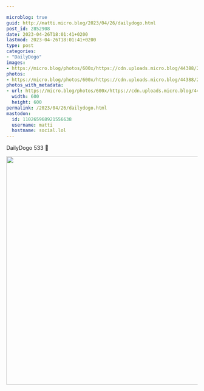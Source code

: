 ```yaml
---

microblog: true
guid: http://matti.micro.blog/2023/04/26/dailydogo.html
post_id: 2852908
date: 2023-04-26T18:01:41+0200
lastmod: 2023-04-26T18:01:41+0200
type: post
categories:
- "DailyDogo"
images:
- https://micro.blog/photos/600x/https://cdn.uploads.micro.blog/44388/2023/e65cb4bffc.jpg
photos:
- https://micro.blog/photos/600x/https://cdn.uploads.micro.blog/44388/2023/e65cb4bffc.jpg
photos_with_metadata:
- url: https://micro.blog/photos/600x/https://cdn.uploads.micro.blog/44388/2023/e65cb4bffc.jpg
  width: 600
  height: 600
permalink: /2023/04/26/dailydogo.html
mastodon:
  id: 110265968921556638
  username: matti
  hostname: social.lol
---
```

DailyDogo 533 🐶

<img src="https://micro.blog/photos/600x/https://blog.martin-haehnel.de/uploads/2023/e65cb4bffc.jpg" width="600" height="600" alt="" />
